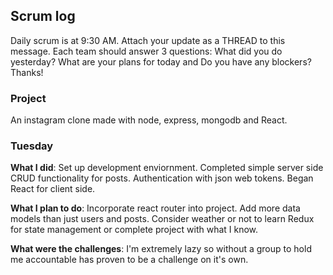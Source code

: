 ## Scrum log

Daily scrum is at 9:30 AM. Attach your update as a THREAD to this message. Each team should answer 3 questions: What did you do yesterday? What are your plans for today and Do you have any blockers? Thanks!

### Project
An instagram clone made with node, express, mongodb and React.

### Tuesday
**What I did**: Set up development enviornment. Completed simple server side CRUD functionality for posts. Authentication with json web tokens. Began React for client side.

**What I plan to do**: Incorporate react router into project. Add more data models than just users and posts. Consider weather or not to learn Redux for state management or complete project with what I know.

**What were the challenges**: I'm extremely lazy so without a group to hold me accountable has proven to be a challenge on it's own.
